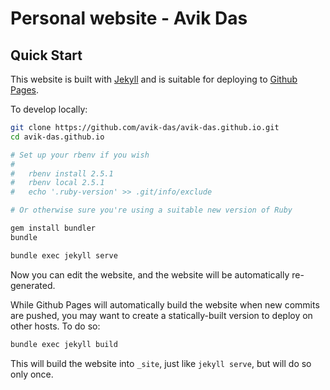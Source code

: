 Personal website - Avik Das
===========================

Quick Start
-----------

This website is built with [Jekyll](https://jekyllrb.com/) and is suitable for deploying to [Github Pages](https://pages.github.com/).

To develop locally:

```sh
git clone https://github.com/avik-das/avik-das.github.io.git
cd avik-das.github.io

# Set up your rbenv if you wish
#
#   rbenv install 2.5.1
#   rbenv local 2.5.1
#   echo '.ruby-version' >> .git/info/exclude

# Or otherwise sure you're using a suitable new version of Ruby

gem install bundler
bundle

bundle exec jekyll serve
```

Now you can edit the website, and the website will be automatically re-generated.

While Github Pages will automatically build the website when new commits are pushed, you may want to create a statically-built version to deploy on other hosts. To do so:

```sh
bundle exec jekyll build
```

This will build the website into `_site`, just like `jekyll serve`, but will do so only once.
